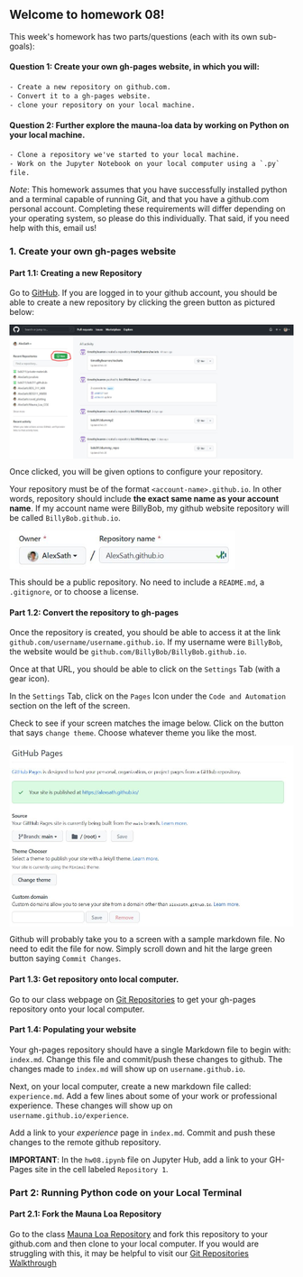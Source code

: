 ## Welcome to homework 08!

This week's homework has two parts/questions (each with its own sub-goals):<br>
#### Question 1: Create your own gh-pages website, in which you will:
	- Create a new repository on github.com.
	- Convert it to a gh-pages website.
	- clone your repository on your local machine.
#### Question 2: Further explore the mauna-loa data by working on Python on your local machine.
 
	- Clone a repository we've started to your local machine.
	- Work on the Jupyter Notebook on your local computer using a `.py` file.
	


*Note*: This homework assumes that you have successfully installed python and a terminal capable of running Git, and that you have a github.com personal account. Completing these requirements will differ depending on your operating system, so please do this individually. That said, if you need help with this, email us!

### 1. Create your own gh-pages website


#### Part 1.1: Creating a new Repository
Go to <a href='https://github.com' target='_blank'>GitHub</a>. If you are logged in to your github account, you should be able to create a new repository by clicking the green button as pictured below:

<img src="./assets/images/new_repo_git.jpg" width="800" align='center'/>

Once clicked, you will be given options to configure your repository.

Your repository must be of the format `<account-name>.github.io`. In other words, repository should include **the exact same name as your account name**. If my account name were BillyBob, my github website repository will be called `BillyBob.github.io`.

<img src="./assets/images/ghpages_name.jpg" width="400" align='center'/>

This should be a public repository. No need to include a `README.md`, a `.gitignore`, or to choose a license.
<br>
#### Part 1.2: Convert the repository to gh-pages

Once the repository is created, you should be able to access it at the link `github.com/username/username.github.io`. If my username were `BillyBob`, the website would be `github.com/BillyBob/BillyBob.github.io`. 

Once at that URL, you should be able to click on the `Settings` Tab (with a gear icon).

In the `Settings` Tab, click on the `Pages` Icon under the `Code and Automation` section on the left of the screen.

Check to see if your screen matches the image below. Click on the button that says `change theme`. Choose whatever theme you like the most.

<img src="./assets/images/pages_code_automation.jpg" width="800" align='center'/>

Github will probably take you to a screen with a sample markdown file. No need to edit the file for now. Simply scroll down and hit the large green button saying `Commit Changes`.
<br>

#### Part 1.3: Get repository onto local computer.

Go to our class webpage on [Git Repositories](git_repos.md) to get your gh-pages repository onto your local computer.

#### Part 1.4: Populating your website
Your gh-pages repository should have a single Markdown file to begin with: `index.md`. Change this file and commit/push these changes to github. The changes made to `index.md` will show up on `username.github.io`.

Next, on your local computer, create a new markdown file called: `experience.md`. Add a few lines about some of your work or professional experience. These changes will show up on `username.github.io/experience`.

Add a link to your *experience* page in `index.md`. Commit and push these changes to the remote github repository.

**IMPORTANT**: In the `hw08.ipynb` file on Jupyter Hub, add a link to your GH-Pages site in the cell labeled `Repository 1`. 

### Part 2: Running Python code on your Local Terminal

#### Part 2.1: Fork the Mauna Loa Repository

Go to the class [Mauna Loa Repository](https://github.com/bds311/mauna_loa) and fork this repository to your github.com and then clone to your local computer. If you would are struggling with this, it may be helpful to visit our [Git Repositories Walkthrough](git_repos.md)
